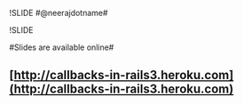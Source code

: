 !SLIDE
#@neerajdotname#

!SLIDE

#Slides are available online#

## [http://callbacks-in-rails3.heroku.com](http://callbacks-in-rails3.heroku.com)  ##

